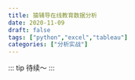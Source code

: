 ```yaml
---
title: 猿辅导在线教育数据分析
date: 2020-11-09
draft: false
tags: ["python","excel","tableau"]
categories: ["分析实战"]
---
```


::: tip
待续～
:::

<!-- more -->
